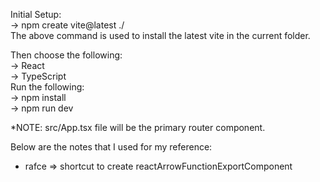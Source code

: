 Initial Setup: <br>
-> npm create vite@latest ./ <br>
The above command is used to install the latest vite in the current folder.<br>

Then choose the following:<br>
-> React<br>
-> TypeScript<br>
Run the following:<br>
-> npm install<br>
-> npm run dev<br>

*NOTE: src/App.tsx file will be the primary router component.

Below are the notes that I used for my reference:
- rafce => shortcut to create reactArrowFunctionExportComponent
